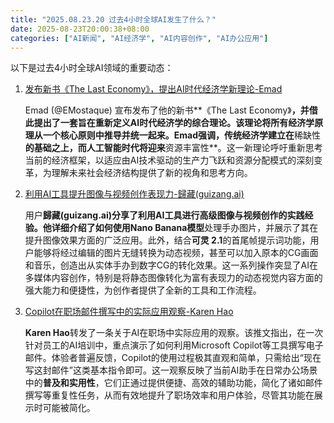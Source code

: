 ```yaml
---
title: "2025.08.23.20 过去4小时全球AI发生了什么？"
date: 2025-08-23T20:00:38+08:00
categories: ["AI新闻", "AI经济学", "AI内容创作", "AI办公应用"]
---
```


以下是过去4小时全球AI领域的重要动态：

1.  [发布新书《The Last Economy》，提出AI时代经济学新理论-Emad](https://x.com/EMostaque/status/1959202779777388726)

    Emad (@EMostaque) 宣布发布了他的新书**《The Last Economy》**，并借此提出了一套旨在重新定义AI时代经济学的综合理论。该理论将所有经济学原理从一个核心原则中推导并统一起来。Emad强调，传统经济学建立在**稀缺性**的基础之上，而人工智能时代将迎来**资源丰富性**。这一新理论呼吁重新思考当前的经济框架，以适应由AI技术驱动的生产力飞跃和资源分配模式的深刻变革，为理解未来社会经济结构提供了新的视角和思考方向。

2.  [利用AI工具提升图像与视频创作表现力-歸藏(guizang.ai)](https://x.com/op7418/status/1959185742409924750)

    用户**歸藏(guizang.ai)**分享了利用AI工具进行高级图像与视频创作的实践经验。他详细介绍了如何使用**Nano Banana模型**处理手办图片，并展示了其在提升图像效果方面的广泛应用。此外，结合**可灵 2.1**的首尾帧提示词功能，用户能够将经过编辑的图片无缝转换为动态视频，甚至可以加入原本的CG画面和音乐，创造出从实体手办到数字CG的转化效果。这一系列操作突显了AI在多媒体内容创作，特别是将静态图像转化为富有表现力的动态视觉内容方面的强大能力和便捷性，为创作者提供了全新的工具和工作流程。

3.  [Copilot在职场邮件撰写中的实际应用观察-Karen Hao](https://x.com/_KarenHao/status/1959177498442285107)

    **Karen Hao**转发了一条关于AI在职场中实际应用的观察。该推文指出，在一次针对员工的AI培训中，重点演示了如何利用Microsoft Copilot等工具撰写电子邮件。体验者普遍反馈，Copilot的使用过程极其直观和简单，只需给出“现在写这封邮件”这类基本指令即可。这一观察反映了当前AI助手在日常办公场景中的**普及和实用性**，它们正通过提供便捷、高效的辅助功能，简化了诸如邮件撰写等重复性任务，从而有效地提升了职场效率和用户体验，尽管其功能在展示时可能被简化。